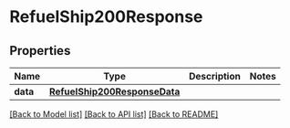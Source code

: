 # RefuelShip200Response

## Properties
Name | Type | Description | Notes
------------ | ------------- | ------------- | -------------
**data** | [**RefuelShip200ResponseData**](RefuelShip200ResponseData.md) |  | 

[[Back to Model list]](../README.md#documentation-for-models) [[Back to API list]](../README.md#documentation-for-api-endpoints) [[Back to README]](../README.md)


